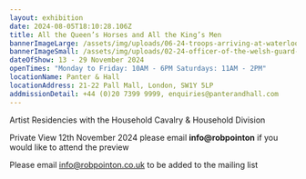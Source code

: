 ```yaml
---
layout: exhibition
date: 2024-08-05T18:10:28.106Z
title: All the Queen’s Horses and All the King’s Men
bannerImageLarge: /assets/img/uploads/06-24-troops-arriving-at-waterloo-for-overnight-coronation-rehearsal-80x160.jpg
bannerImageSmall: /assets/img/uploads/02-24-officer-of-the-welsh-guard-40x30.jpg
dateOfShow: 13 - 29 November 2024
openTimes: "Monday to Friday: 10AM - 6PM Saturdays: 11AM - 2PM"
locationName: Panter & Hall
locationAddress: 21-22 Pall Mall, London, SW1Y 5LP
addmissionDetail: +44 (0)20 7399 9999, enquiries@panterandhall.com
---
```

Artist Residencies with the Household Cavalry & Household Division 

Private View 12th November 2024 please email **info@robpointon** if you would like to attend the preview

Please email info@robpointon.co.uk to be added to the mailing list